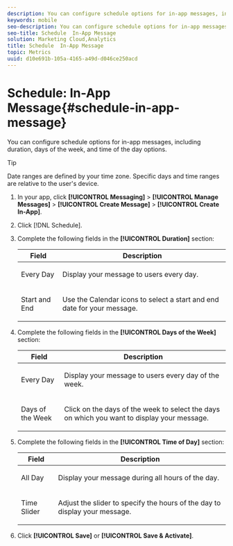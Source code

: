 ```yaml
---
description: You can configure schedule options for in-app messages, including duration, days of the week, and time of the day options.
keywords: mobile
seo-description: You can configure schedule options for in-app messages, including duration, days of the week, and time of the day options.
seo-title: Schedule  In-App Message
solution: Marketing Cloud,Analytics
title: Schedule  In-App Message
topic: Metrics
uuid: d10e691b-105a-4165-a49d-d046ce250acd
---
```


# Schedule: In-App Message{#schedule-in-app-message}

You can configure schedule options for in-app messages, including duration, days of the week, and time of the day options.

>[!TIP]
>
>Date ranges are defined by your time zone. Specific days and time ranges are relative to the user's device.

1. In your app, click **[!UICONTROL Messaging]** > **[!UICONTROL Manage Messages]** > **[!UICONTROL Create Message]** > **[!UICONTROL Create In-App]**. 
1. Click [!DNL Schedule]. 
1. Complete the following fields in the **[!UICONTROL Duration]** section:

    <table id="table_A8CAD4A70ACF43719F4B945061BB86EE"> 
    <thead> 
    <tr> 
    <th colname="col1" class="entry"> Field </th> 
    <th colname="col2" class="entry"> Description </th> 
    </tr>
    </thead>
    <tbody> 
    <tr> 
    <td colname="col1"> <p><span class="uicontrol"> Every Day</span> </p> </td> 
    <td colname="col2"> <p>Display your message to users every day. </p> </td> 
    </tr> 
    <tr> 
    <td colname="col1"> <p><span class="uicontrol"> Start</span> and <span class="uicontrol"> End</span> </p> </td> 
    <td colname="col2"> <p>Use the <span class="uicontrol"> Calendar</span> icons to select a start and end date for your message. </p> </td> 
    </tr> 
    </tbody> 
    </table>

1. Complete the following fields in the **[!UICONTROL Days of the Week]** section:

    <table id="table_BE6EA99ECC664D038A4FF1790E97D4B1"> 
    <thead> 
    <tr> 
    <th colname="col1" class="entry"> Field </th> 
    <th colname="col2" class="entry"> Description </th> 
    </tr>
    </thead>
    <tbody> 
    <tr> 
    <td colname="col1"> <p><span class="uicontrol"> Every Day</span> </p> </td> 
    <td colname="col2"> <p>Display your message to users every day of the week. </p> </td> 
    </tr> 
    <tr> 
    <td colname="col1"> <p><span class="uicontrol"> Days of the Week </span> </p> </td> 
    <td colname="col2"> <p>Click on the days of the week to select the days on which you want to display your message. </p> </td> 
    </tr> 
    </tbody> 
    </table>

1. Complete the following fields in the **[!UICONTROL Time of Day]** section:

    <table id="table_13247225F51041EC8CD91BE02C9BCC2F"> 
    <thead> 
    <tr> 
    <th colname="col1" class="entry"> Field </th> 
    <th colname="col2" class="entry"> Description </th> 
    </tr>
    </thead>
    <tbody> 
    <tr> 
    <td colname="col1"> <p><span class="uicontrol"> All Day </span> </p> </td> 
    <td colname="col2"> <p>Display your message during all hours of the day. </p> </td> 
    </tr> 
    <tr> 
    <td colname="col1"> <p><span class="uicontrol"> Time Slider </span> </p> </td> 
    <td colname="col2"> <p>Adjust the slider to specify the hours of the day to display your message. </p> </td> 
    </tr> 
    </tbody> 
    </table>

1. Click **[!UICONTROL Save]** or **[!UICONTROL Save & Activate]**.

